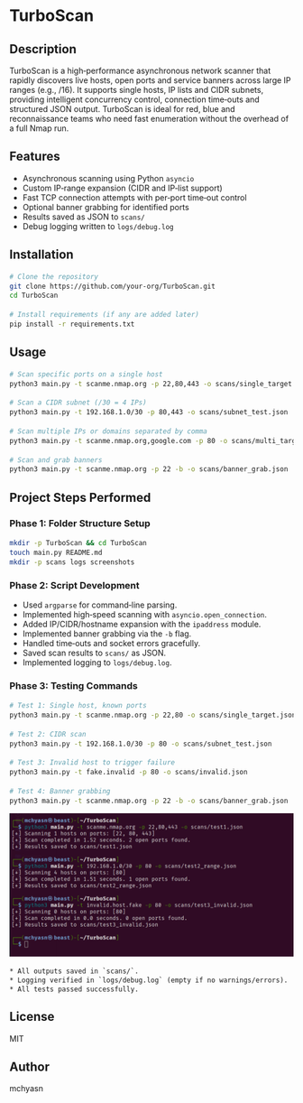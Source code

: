 # TurboScan

## Description

TurboScan is a high‑performance asynchronous network scanner that rapidly discovers live hosts, open ports and service banners across large IP ranges (e.g., /16). It supports single hosts, IP lists and CIDR subnets, providing intelligent concurrency control, connection time‑outs and structured JSON output. TurboScan is ideal for red, blue and reconnaissance teams who need fast enumeration without the overhead of a full Nmap run.

## Features

* Asynchronous scanning using Python `asyncio`
* Custom IP‑range expansion (CIDR and IP‑list support)
* Fast TCP connection attempts with per‑port time‑out control
* Optional banner grabbing for identified ports
* Results saved as JSON to `scans/`
* Debug logging written to `logs/debug.log`

## Installation

```bash
# Clone the repository
git clone https://github.com/your-org/TurboScan.git
cd TurboScan

# Install requirements (if any are added later)
pip install -r requirements.txt
```

## Usage

```bash
# Scan specific ports on a single host
python3 main.py -t scanme.nmap.org -p 22,80,443 -o scans/single_target.json

# Scan a CIDR subnet (/30 = 4 IPs)
python3 main.py -t 192.168.1.0/30 -p 80,443 -o scans/subnet_test.json

# Scan multiple IPs or domains separated by comma
python3 main.py -t scanme.nmap.org,google.com -p 80 -o scans/multi_target.json

# Scan and grab banners
python3 main.py -t scanme.nmap.org -p 22 -b -o scans/banner_grab.json
```

## Project Steps Performed

### Phase 1: Folder Structure Setup

```bash
mkdir -p TurboScan && cd TurboScan
touch main.py README.md
mkdir -p scans logs screenshots
```

### Phase 2: Script Development

* Used `argparse` for command‑line parsing.
* Implemented high‑speed scanning with `asyncio.open_connection`.
* Added IP/CIDR/hostname expansion with the `ipaddress` module.
* Implemented banner grabbing via the `-b` flag.
* Handled time‑outs and socket errors gracefully.
* Saved scan results to `scans/` as JSON.
* Implemented logging to `logs/debug.log`.

### Phase 3: Testing Commands

```bash
# Test 1: Single host, known ports
python3 main.py -t scanme.nmap.org -p 22,80 -o scans/single_target.json

# Test 2: CIDR scan
python3 main.py -t 192.168.1.0/30 -p 80 -o scans/subnet_test.json

# Test 3: Invalid host to trigger failure
python3 main.py -t fake.invalid -p 80 -o scans/invalid.json

# Test 4: Banner grabbing
python3 main.py -t scanme.nmap.org -p 22 -b -o scans/banner_grab.json
```
![Turbo Network Scanner](https://raw.githubusercontent.com/mchyasn/cybersecurity-tools/main/01-Network-Scanning-and-Reconnaissance/TurboScan/screenshots/0.png)
```
* All outputs saved in `scans/`.
* Logging verified in `logs/debug.log` (empty if no warnings/errors).
* All tests passed successfully.
```
## License

MIT

## Author

mchyasn
